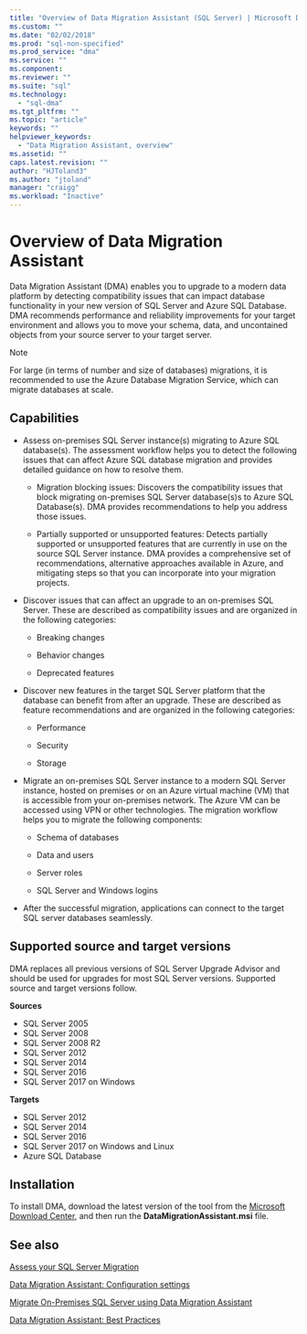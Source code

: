 ```yaml
---
title: "Overview of Data Migration Assistant (SQL Server) | Microsoft Docs"
ms.custom: ""
ms.date: "02/02/2018"
ms.prod: "sql-non-specified"
ms.prod_service: "dma"
ms.service: ""
ms.component:
ms.reviewer: ""
ms.suite: "sql"
ms.technology: 
  - "sql-dma"
ms.tgt_pltfrm: ""
ms.topic: "article"
keywords: ""
helpviewer_keywords: 
  - "Data Migration Assistant, overview"
ms.assetid: ""
caps.latest.revision: ""
author: "HJToland3"
ms.author: "jtoland"
manager: "craigg"
ms.workload: "Inactive"
---
```


# Overview of Data Migration Assistant

Data Migration Assistant (DMA) enables you to upgrade to a modern data platform by detecting compatibility issues that can impact database functionality in your new version of SQL Server and Azure SQL Database. DMA recommends performance and reliability improvements for your target environment and allows you to move your schema, data, and uncontained objects from your source server to your target server.

> [!NOTE] 
> For large (in terms of number and size of databases) migrations, it is recommended to use the Azure Database Migration Service, which can migrate databases at scale.
  
## Capabilities

- Assess on-premises SQL Server instance(s) migrating to Azure SQL database(s). The assessment workflow helps you to detect the following issues that can affect Azure SQL database migration and provides detailed guidance on how to resolve them.

  - Migration blocking issues: Discovers the compatibility issues that block migrating on-premises SQL Server database(s)s to Azure SQL Database(s). DMA provides recommendations to help you address those issues.

  - Partially supported or unsupported features: Detects partially supported or unsupported features that are currently in use on the source SQL Server instance. DMA provides a comprehensive set of recommendations, alternative approaches available in Azure, and mitigating steps so that you can incorporate into your migration projects.

- Discover issues that can affect an upgrade to an on-premises SQL Server. These are described as compatibility issues and are organized in the following categories:

  - Breaking changes

  - Behavior changes

  - Deprecated features

- Discover new features in the target SQL Server platform that the database can benefit from after an upgrade. These are described as feature recommendations and are organized in the following categories:

  - Performance

  - Security

  - Storage

- Migrate an on-premises SQL Server instance to a modern SQL Server instance, hosted on premises or on an Azure virtual machine (VM) that is accessible from your on-premises network. The Azure VM can be accessed using VPN or other technologies. The migration workflow helps you to migrate the following components:

  - Schema of databases

  - Data and users

  - Server roles

  - SQL Server and Windows logins

- After the successful migration, applications can connect to the target SQL server databases seamlessly.

## Supported source and target versions

DMA replaces all previous versions of SQL Server Upgrade Advisor and should be used for upgrades for most SQL Server versions. Supported source and target versions follow.

**Sources**
- SQL Server 2005
- SQL Server 2008
- SQL Server 2008 R2
- SQL Server 2012 
- SQL Server 2014
- SQL Server 2016
- SQL Server 2017 on Windows

**Targets**
- SQL Server 2012
- SQL Server 2014
- SQL Server 2016
- SQL Server 2017 on Windows and Linux
- Azure SQL Database

## Installation

To install DMA, download the latest version of the tool from the [Microsoft Download Center](https://www.microsoft.com/download/details.aspx?id=53595), and then run the **DataMigrationAssistant.msi** file.

## See also

[Assess your SQL Server Migration](../dma/dma-assesssqlonprem.md)

[Data Migration Assistant: Configuration settings](../dma/dma-configurationsettings.md)

[Migrate On-Premises SQL Server using Data Migration Assistant](../dma/dma-migrateonpremsql.md)

[Data Migration Assistant: Best Practices](../dma/dma-bestpractices.md)



